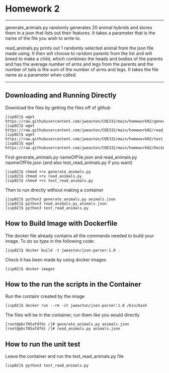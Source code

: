 # Homework 2
---
generate\_animals.py randomly generates 20 animal hybrids and stores them in a json that lists out their features. It takes a parameter that is the name of the file you wish to write to.  

read\_animals.py prints out 1 randomly selected animal from the json file made using. It then will choose to random parents from the list and will breed to make a child, which combines the heads and bodies of the parents and has the average number of arms and legs from the parents and the number of tails is the sum of the number of arms and legs. It takes the file name as a parameter when called. 

---
## Downloading and Running Directly
Download the files by getting the files off of github
```
[isp02]$ wget https://raw.githubusercontent.com/jweaston/COE332/main/homework02/generate_animals.py
[isp02]$ wget https://raw.githubusercontent.com/jweaston/COE332/main/homework02/read_animals.py
[isp02]$ wget https://raw.githubusercontent.com/jweaston/COE332/main/homework02/test_read_animals.py
[isp02]$ wget https://raw.githubusercontent.com/jweaston/COE332/main/homework02/Dockerfile
```
First generate\_animals.py nameOfFile.json and read\_animals.py naomeOfFile.json (and also test\_read\_animals.py if you want)
```
[isp02]$ chmod +rx generate_animals.py
[isp02]$ chmod +rx read_animals.py
[isp02]$ chmod +rx test_read_animals.py
```
Then to run directly without making a container
```
[isp02]$ python3 generate_animals.py animals.json
[isp02]$ python3 read_animals.py animals.json
[isp02]$ python3 test_read_animals.py
```
## How to Build Image with Dockerfile 
The docker file already contains all the commands needed to build your image. To do so type in the following code:
```
[isp02]$ docker build -t jweaston/json-parser:1.0 .
```
Check it has been made by using docker images
```
[isp02]$ docker images
```
## How to the run the scripts in the Container
Run the containr created by the image 
```
[isp02]$ docker run --rm -it jweaston/json-parser:1.0 /bin/bash
```
The files will be in the container, run them like you would directly
```
[root@p6cf05afdfdc /]# generate_animals.py animals.json
[root@p6cf05afdfdc /]# read_animals.py animals.json
```
## How to run the unit test 
Leave the container and run the test\_read\_animals.py file
```
[isp02]$ python3 test_read_animals.py
```
